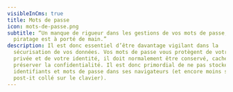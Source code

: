 ```yaml
---
visibleInCms: true
title: Mots de passe
icon: mots-de-passe.png
subtitle: “Un manque de rigueur dans les gestions de vos mots de passe, et le
  piratage est à porté de main.”
description: Il est donc essentiel d’être davantage vigilant dans la
  sécurisation de vos données. Vos mots de passe vous protègent de votre vie
  privée et de votre identité, il doit normalement être conservé, caché, pour
  préserver la confidentialité. Il est donc primordial de ne pas stocker ses
  identifiants et mots de passe dans ses navigateurs (et encore moins sur un
  post-it collé sur le clavier).
---
```

